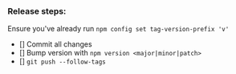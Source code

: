 
### Release steps:

Ensure you've already run `npm config set tag-version-prefix 'v'`

- [] Commit all changes
- [] Bump version with `npm version <major|minor|patch>`
- [] `git push --follow-tags`